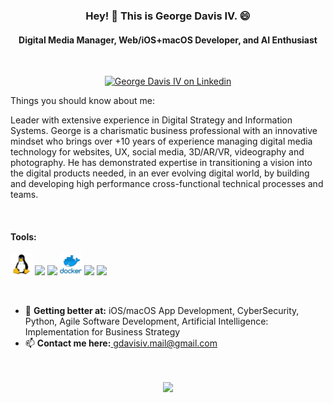 
<h3 align="center">Hey! 👋 This is George Davis IV. 😄 </h3>

<h4 align="center">Digital Media Manager, Web/iOS+macOS Developer, and AI Enthusiast</h4>

</br>
<p align="center">
<a href="https://www.linkedin.com/in/gdavisiv/" target="_blank">
<img alt="George Davis IV on Linkedin" src="https://avatars3.githubusercontent.com/u/357098?s=200&v=4" width="40" height="40" >
</a>
</p>

Things you should know about me:

Leader with extensive experience in Digital Strategy and Information Systems. George is a charismatic business professional with an innovative mindset who brings over +10 years of experience managing digital media technology for websites, UX, social media, 3D/AR/VR, videography and photography. He has demonstrated expertise in transitioning a vision into the digital products needed, in an ever evolving digital world, by building and developing high performance cross-functional technical processes and teams. 

</br>

#### Tools:
<code><img height="35" src="https://raw.githubusercontent.com/github/explore/80688e429a7d4ef2fca1e82350fe8e3517d3494d/topics/linux/linux.png"></code>
<code><img height="35" src="https://forums.kali.org/images/misc/kali-2.0-logo-TM.png"></code>
<code><img height="35" src="https://git-scm.com/images/logos/logomark-white@2x.png"></code>
<code><img height="35" src="https://raw.githubusercontent.com/github/explore/80688e429a7d4ef2fca1e82350fe8e3517d3494d/topics/docker/docker.png"></code>
<code><img height="35" src="https://resources.jetbrains.com/storage/products/pycharm/img/meta/pycharm_logo_300x300.png"></code>
<code><img height="35" src="https://developer.apple.com/design/human-interface-guidelines/macos/images/app-icon-realistic-materials.png"></code>

</br>

- 🌱 <b>Getting better at:</b> iOS/macOS App Development, CyberSecurity, Python, Agile Software Development, Artificial Intelligence: Implementation for Business Strategy
- 📫 <b>Contact me here:</b><a href="mailto:gdavisiv.mail@gmail.com" target="_blank"> gdavisiv.mail@gmail.com</a>

</br>
<p align='center'>
<img align='center' src="https://visitor-badge.glitch.me/badge?page_id=gdavisiv.visitor-badge">
<p/>
